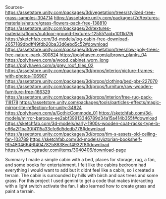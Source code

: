 Sources-
https://assetstore.unity.com/packages/3d/vegetation/trees/stylized-tree-grass-samples-304714
https://assetstore.unity.com/packages/2d/textures-materials/nature/grass-flowers-pack-free-138810
https://assetstore.unity.com/packages/2d/textures-materials/floors/outdoor-ground-textures-12555?aid=1011ld79j
https://sketchfab.com/3d-models/log-cabin-free-download-2657189dbdff49fdb20ba33d6ebd5c52#download
https://assetstore.unity.com/packages/3d/vegetation/trees/low-poly-trees-free-nature-pack-300824
https://polyhaven.com/a/brown_planks_04
https://polyhaven.com/a/wood_cabinet_worn_long
https://polyhaven.com/a/grey_roof_tiles_02
https://assetstore.unity.com/packages/3d/props/interior/picture-frames-with-photos-106907
https://assetstore.unity.com/packages/3d/props/clothing/bed-pbr-227070
https://assetstore.unity.com/packages/3d/props/furniture/raw-wooden-furniture-free-166329
https://assetstore.unity.com/packages/3d/props/interior/free-rug-pack-118178
https://assetstore.unity.com/packages/tools/particles-effects/magic-mirror-lite-reflection-for-unity-34824
https://polyhaven.com/a/GothicCommode_01
https://sketchfab.com/3d-models/mirror-baroque-ee2abf39913346789d34a15a414b355f#download
https://sketchfab.com/3d-models/early-1900s-wooden-coat-racks-type-b-c66a2f1ba30f4115a33cfc6d5dedb778#download
https://assetstore.unity.com/packages/3d/props/tim-s-assets-old-ceiling-fan-103789
https://sketchfab.com/3d-models/victorian-bookshelf-9f548046646f404782b8838ec14932f8#download
https://www.cgtrader.com/items/3040406/download-page


Summary
I made a simple cabin with a bed, places for storage, rug, a fan, and some books for entertainment. I felt like the cabins bedroom had everything i would want to add but it didnt feel like a cabin, so i created a terrain. The cabin is surrounded by hills with birch and oak trees and some grass. For this project I used gemini to get a code that makes interacting with a light switch activate the fan. I also learned how to create grass and paint a terrain. 
